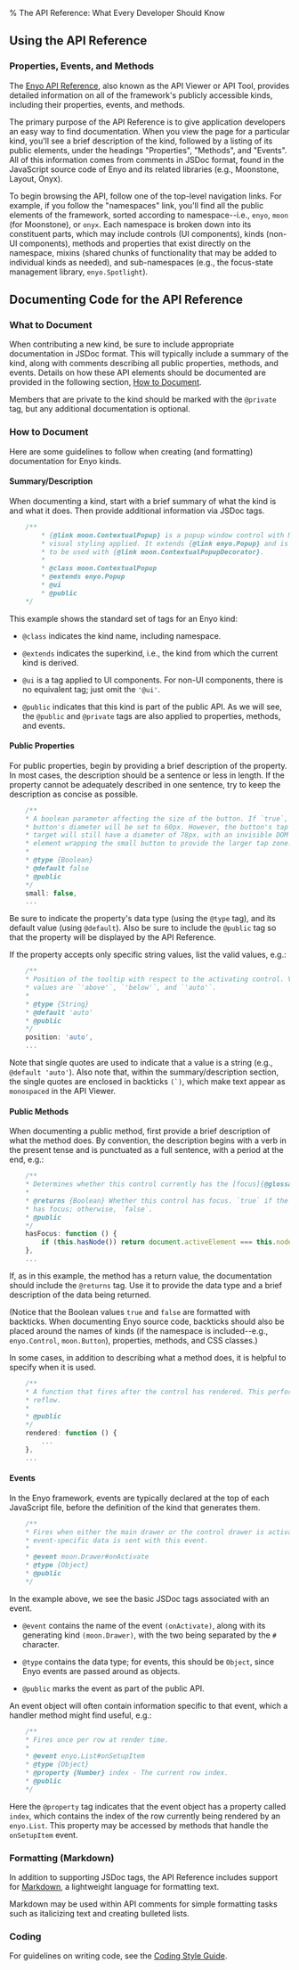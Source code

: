% The API Reference: What Every Developer Should Know


## Using the API Reference

### Properties, Events, and Methods

The [Enyo API Reference](../../index.html), also known as the API Viewer or
API Tool, provides detailed information on all of the framework's publicly
accessible kinds, including their properties, events, and methods.

The primary purpose of the API Reference is to give application developers an
easy way to find documentation.  When you view the page for a particular kind,
you'll see a brief description of the kind, followed by a listing of its public
elements, under the headings "Properties", "Methods", and "Events".  All of this
information comes from comments in JSDoc format, found in the JavaScript source
code of Enyo and its related libraries (e.g., Moonstone, Layout, Onyx).

To begin browsing the API, follow one of the top-level navigation links.  For
example, if you follow the "namespaces" link, you'll find all the public
elements of the framework, sorted according to namespace--i.e., `enyo`, `moon`
(for Moonstone), or `onyx`.  Each namespace is broken down into its constituent
parts, which may include controls (UI components), kinds (non-UI components),
methods and properties that exist directly on the namespace, mixins (shared
chunks of functionality that may be added to individual kinds as needed), and
sub-namespaces (e.g., the focus-state management library, `enyo.Spotlight`).

## Documenting Code for the API Reference

### What to Document

When contributing a new kind, be sure to include appropriate documentation in
JSDoc format.  This will typically include a summary of the kind, along with
comments describing all public properties, methods, and events.  Details on how
these API elements should be documented are provided in the following section,
[How to Document](#how-to-document).

Members that are private to the kind should be marked with the `@private` tag,
but any additional documentation is optional.

### How to Document

Here are some guidelines to follow when creating (and formatting) documentation
for Enyo kinds.

#### Summary/Description

When documenting a kind, start with a brief summary of what the kind is and what
it does.  Then provide additional information via JSDoc tags.

```javascript
    /**
        * {@link moon.ContextualPopup} is a popup window control with Moonstone
        * visual styling applied. It extends {@link enyo.Popup} and is designed
        * to be used with {@link moon.ContextualPopupDecorator}.
        *
        * @class moon.ContextualPopup
        * @extends enyo.Popup
        * @ui
        * @public
    */
```

This example shows the standard set of tags for an Enyo kind:

* `@class` indicates the kind name, including namespace.

* `@extends` indicates the superkind, i.e., the kind from which the current kind
    is derived.

* `@ui` is a tag applied to UI components.  For non-UI components, there is no
    equivalent tag; just omit the `'@ui'`.

* `@public` indicates that this kind is part of the public API.  As we will see,
    the `@public` and `@private` tags are also applied to properties, methods,
    and events.

#### Public Properties

For public properties, begin by providing a brief description of the property.
In most cases, the description should be a sentence or less in length.  If the
property cannot be adequately described in one sentence, try to keep the
description as concise as possible.

```javascript
    /**
    * A boolean parameter affecting the size of the button. If `true`, the
    * button's diameter will be set to 60px. However, the button's tap
    * target will still have a diameter of 78px, with an invisible DOM
    * element wrapping the small button to provide the larger tap zone.
    *
    * @type {Boolean}
    * @default false
    * @public
    */
    small: false,
    ...
```

Be sure to indicate the property's data type (using the `@type` tag), and its
default value (using `@default`).  Also be sure to include the `@public` tag so
that the property will be displayed by the API Reference.

If the property accepts only specific string values, list the valid values, e.g.:

```javascript
    /**
    * Position of the tooltip with respect to the activating control. Valid
    * values are `'above'`, `'below'`, and `'auto'`.
    *
    * @type {String}
    * @default 'auto'
    * @public
    */
    position: 'auto',
    ...
```

Note that single quotes are used to indicate that a value is a string (e.g.,
`@default 'auto'`).  Also note that, within the summary/description section, the
single quotes are enclosed in backticks ``(`)``, which make text appear as
`monospaced` in the API Viewer.

#### Public Methods

When documenting a public method, first provide a brief description of what the
method does.  By convention, the description begins with a verb in the present
tense and is punctuated as a full sentence, with a period at the end, e.g.:

```javascript
    /**
    * Determines whether this control currently has the [focus]{@glossary focus}.
    *
    * @returns {Boolean} Whether this control has focus. `true` if the control
    * has focus; otherwise, `false`.
    * @public
    */
    hasFocus: function () {
        if (this.hasNode()) return document.activeElement === this.node;
    },
    ...
```

If, as in this example, the method has a return value, the documentation should
include the `@returns` tag.  Use it to provide the data type and a brief
description of the data being returned.

(Notice that the Boolean values `true` and `false` are formatted with backticks.
When documenting Enyo source code, backticks should also be placed around the
names of kinds (if the namespace is included--e.g., `enyo.Control`,
`moon.Button`), properties, methods, and CSS classes.)

In some cases, in addition to describing what a method does, it is helpful to
specify when it is used.

```javascript
    /**
    * A function that fires after the control has rendered. This performs a
    * reflow.
    *
    * @public
    */
    rendered: function () {
        ...
    },
    ...
```

#### Events

In the Enyo framework, events are typically declared at the top of each
JavaScript file, before the definition of the kind that generates them.

```javascript
    /**
    * Fires when either the main drawer or the control drawer is activated. No
    * event-specific data is sent with this event.
    *
    * @event moon.Drawer#onActivate
    * @type {Object}
    * @public
    */
```

In the example above, we see the basic JSDoc tags associated with an event.

* `@event` contains the name of the event `(onActivate)`, along with its
    generating kind `(moon.Drawer)`, with the two being separated by the `#`
    character.

* `@type` contains the data type; for events, this should be `Object`, since
    Enyo events are passed around as objects.

* `@public` marks the event as part of the public API.

An event object will often contain information specific to that event, which a
handler method might find useful, e.g.:

```javascript
    /**
    * Fires once per row at render time.
    *
    * @event enyo.List#onSetupItem
    * @type {Object}
    * @property {Number} index - The current row index.
    * @public
    */
```

Here the `@property` tag indicates that the event object has a property called
`index`, which contains the index of the row currently being rendered by an
`enyo.List`.  This property may be accessed by methods that handle the
`onSetupItem` event.

### Formatting (Markdown)

In addition to supporting JSDoc tags, the API Reference includes support for
[Markdown](http://daringfireball.net/projects/markdown/), a lightweight
language for formatting text.

Markdown may be used within API comments for simple formatting tasks such as
italicizing text and creating bulleted lists.

### Coding

For guidelines on writing code, see the [Coding Style Guide](style-guide.html).
